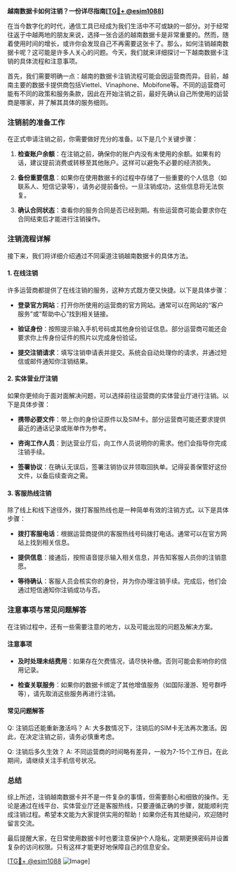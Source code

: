 **越南数据卡如何注销？一份详尽指南[[TG💪+ @esim1088](https://t.me/s/esim1088)]**

在当今数字化的时代，通信工具已经成为我们生活中不可或缺的一部分。对于经常往返于中越两地的朋友来说，选择一张合适的越南数据卡是非常重要的。然而，随着使用时间的增长，或许你会发现自己不再需要这张卡了。那么，如何注销越南数据卡呢？这可能是许多人关心的问题。今天，我们就来详细探讨一下越南数据卡注销的具体流程和注意事项。

首先，我们需要明确一点：越南的数据卡注销流程可能会因运营商而异。目前，越南主要的数据卡提供商包括Viettel、Vinaphone、Mobifone等。不同的运营商可能有不同的政策和服务条款，因此在开始注销之前，最好先确认自己所使用的运营商是哪家，并了解其具体的服务细则。

### 注销前的准备工作

在正式申请注销之前，你需要做好充分的准备。以下是几个关键步骤：

1. **检查账户余额**：在注销之前，确保你的账户内没有未使用的余额。如果有的话，建议提前消费或转移至其他账户。这样可以避免不必要的经济损失。
   
2. **备份重要信息**：如果你在使用数据卡的过程中存储了一些重要的个人信息（如联系人、短信记录等），请务必提前备份。一旦注销成功，这些信息将无法恢复。

3. **确认合同状态**：查看你的服务合同是否已经到期。有些运营商可能会要求你在合同结束后才能进行注销操作。

### 注销流程详解

接下来，我们将详细介绍通过不同渠道注销越南数据卡的具体方法。

#### 1. 在线注销

许多运营商都提供了在线注销的服务，这种方式既方便又快捷。以下是具体步骤：

- **登录官方网站**：打开你所使用的运营商的官方网站。通常可以在网站的“客户服务”或“帮助中心”找到相关链接。
  
- **验证身份**：按照提示输入手机号码或其他身份验证信息。部分运营商可能还会要求你上传身份证件的照片以完成身份验证。

- **提交注销请求**：填写注销申请表并提交。系统会自动处理你的请求，并通过短信或邮件通知你注销结果。

#### 2. 实体营业厅注销

如果你更倾向于面对面解决问题，可以选择前往运营商的实体营业厅进行注销。以下是具体步骤：

- **携带必要文件**：带上你的身份证原件以及SIM卡。部分运营商可能还要求提供最近的通话记录或账单作为参考。

- **咨询工作人员**：到达营业厅后，向工作人员说明你的需求。他们会指导你完成注销手续。

- **签署协议**：在确认无误后，签署注销协议并领取回执单。记得妥善保管好这份文件，以备后续查询之需。

#### 3. 客服热线注销

除了线上和线下途径外，拨打客服热线也是一种简单有效的注销方式。以下是具体步骤：

- **拨打客服电话**：根据运营商提供的客服热线号码拨打电话。通常可以在官方网站上找到相关信息。

- **提供信息**：接通后，按照语音提示输入相关信息，并告知客服人员你的注销意愿。

- **等待确认**：客服人员会核实你的身份，并为你办理注销手续。完成后，他们会通过短信通知你注销成功与否。

### 注意事项与常见问题解答

在注销过程中，还有一些需要注意的地方，以及可能出现的问题及解决方案。

#### 注意事项

- **及时处理未结费用**：如果存在欠费情况，请尽快补缴。否则可能会影响你的信用记录。

- **检查关联服务**：如果你的数据卡绑定了其他增值服务（如国际漫游、短号群呼等），请先取消这些服务再进行注销。

#### 常见问题解答

Q: 注销后还能重新激活吗？
A: 大多数情况下，注销后的SIM卡无法再次激活。因此，在决定注销之前，请务必慎重考虑。

Q: 注销后多久生效？
A: 不同运营商的时间略有差异，一般为7-15个工作日。在此期间，请继续关注手机信号状况。

### 总结

综上所述，注销越南数据卡并不是一件复杂的事情，但需要耐心和细致的操作。无论是通过在线平台、实体营业厅还是客服热线，只要遵循正确的步骤，就能顺利完成注销过程。希望本文能为大家提供实用的帮助！如果你还有其他疑问，欢迎随时留言交流。

最后提醒大家，在日常使用数据卡时也要注意保护个人隐私，定期更换密码并设置复杂的访问权限。只有这样才能更好地保障自己的信息安全。

[[TG💪+ @esim1088](https://t.me/s/esim1088) ![Image](https://i.postimg.cc/4NQfJmqS/Snipaste-2025-05-13-00-14-12.png)]